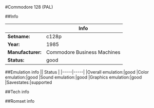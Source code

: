 #Commodore 128 (PAL)

##Info

||Info|
|-----|-----|
|**Setname:**|c128p
|**Year:**|1985
|**Manufacturer:**|Commodore Business Machines
|**Status:**|good

##Emulation info
|| Status |
|-----|-----|
|Overall emulation:|good
|Color emulation:|good
|Sound emulation:|good
|Graphics emulation:|good
|Savestates:|supported

##Tech info

##Romset info

<!--- START OF EDITED COMMENT DO NOT TOUCH TEXT ABOVE-->
